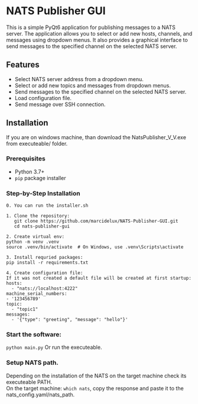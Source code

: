# NATS Publisher GUI

This is a simple PyQt6 application for publishing messages to a NATS server. The application allows you to select or add new hosts, channels, and messages using dropdown menus. It also provides a graphical interface to send messages to the specified channel on the selected NATS server.

## Features

- Select NATS server address from a dropdown menu.
- Select or add new topics and messages from dropdown menus.
- Send messages to the specified channel on the selected NATS server.
- Load configuration file.
- Send message over SSH connection.

## Installation
If you are on windows machine, than download the NatsPublisher_V_V.exe from executeable/ folder.

### Prerequisites

- Python 3.7+
- `pip` package installer

### Step-by-Step Installation
```
0. You can run the installer.sh

1. Clone the repository:
   git clone https://github.com/marcidelux/NATS-Publisher-GUI.git
   cd nats-publisher-gui

2. Create virtual env:
python -m venv .venv
source .venv/bin/activate  # On Windows, use .venv\Scripts\activate

3. Install requried packages:
pip install -r requirements.txt

4. Create configuration file:
If it was not created a default file will be created at first startup:
hosts:
  - "nats://localhost:4222"
machine_serial_numbers:
- '123456789'
topic:
  - "topic1"
messages:
  - '{"type": "greeting", "message": "hello"}'

```
### Start the software:
`python main.py`
Or run the executeable.

### Setup NATS path.
Depending on the installation of the NATS on the target machine check its executeable PATH.  
On the target machine: `which nats`, copy the response and paste it to the nats_config.yaml/nats_path.